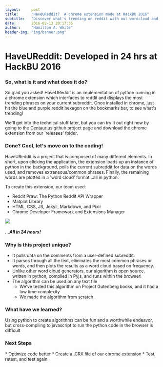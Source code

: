 ```yaml
---
layout:     post
title:      "HaveUReddit?  A chrome extension made at HackBU 2016"
subtitle:   "Discover what's trending on reddit with out wordcloud and data analytics chrome extension."
date:       2016-02-13 20:17:35
author:     "Hamilton A. White"
header-img: "img/banner.png"
---
```


<h1 class="section-heading">HaveUReddit: Developed in 24 hrs at HackBU 2016</h1>

<h3 class="section-heading">So, what is it and what does it do?</h3>
<p>So glad you asked!  HaveUReddit is an implementation of python running in a chrome extension which interfaces to reddit and displays the most trending phrases on your current subreddit.  Once installed in chrome, just hit the blue and purple reddit hexagon on the bookmarks bar, to see what's trending!</p>

<p>We'll get into the technical stuff later, but you can try it out right now by going to the <a href="https://github.com/centaurius">Centaurius</a> github project page and download the chrome extension from our 'releases' folder. </p>

<h3 class="section-heading">Done?  Cool, let's move on to the coding!</h3>

<p>HaveUReddit is a project that is composed of many different elements.  In short, upon clicking the application, the extension loads up an instance of python in the background, polls the current subreddit for data on the words used, and removes extraneous/common phrases.  Finally, the remaining words are plotted in a 'word cloud' format...all in python.</p>

<p>To create this extension, our team used: </p>

<ul style="list-style-type:disc">
  <li>Reddit Praw: The Python Reddit API Wrapper</li>
  <li>Matplot Library</li>
  <li>HTML, CSS, JS, Jekyll, Markdown, and Pixlr</li>
  <li>Chrome Developer Framework and Extensions Manager</li>
</ul>

![]("/img/HaveUReddit_results.png")

<h5 class="highlight_text">...All in 24 hours!</h5>

<h3 class="highlight_text">Why is this project unique?</h3>

* It pulls data on the comments from a user-defined subreddit.
* It parses through all the text, eliminates the most common phrases or words, and then plots the results as a word cloud based on frequency.
* Unlike other word cloud generators, our algorithm is open source, written in python, complied in Pyjs, and runs within the browser!
* The algorithm can be used on any text file
	 * We've tested this algorithm on Project Gutenberg books, and it had a low time complexity
	 * We made the algorithm from scratch.
 

<h3 class="highlight_text">What have we learned?</h3>
<p>Using python to create algorithms can be fun and a worthwhile endeavor, but cross-compiling to javascript to run the python code in the browser is difficult</p>

<h3 class="highlight_text">Next Steps</h3>
* Optimize code better
* Create a .CRX file of our chrome extension
* Test, retest, and test again
